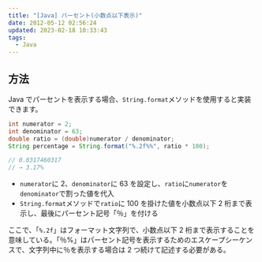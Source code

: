 ```yaml
---
title: "[Java] パーセント(小数点以下表示)"
date: 2012-05-12 02:56:24
updated: 2023-02-18 10:33:43
tags:
  - Java
---
```


## 方法

Java でパーセントを表示する場合、`String.format`メソッドを使用すると実装できます。

```java
int numerator = 2;
int denominator = 63;
double ratio = (double)numerator / denominator;
String percentage = String.format("%.2f%%", ratio * 100);

// 0.0317460317
// → 3.17%
```

- `numerator`に 2、`denominator`に 63 を設定し、`ratio`に`numerator`を`denominator`で割った値を代入
- `String.format`メソッドで`ratio`に 100 を掛けた値を小数点以下 2 桁まで表示し、最後にパーセント記号「％」を付ける

ここで、「`%.2f`」はフォーマット文字列で、小数点以下 2 桁まで表示することを意味している。「％%」はパーセント記号を表示するためのエスケープシーケンスで、文字列中に％を表示する場合は 2 つ続けて記述する必要がある。
